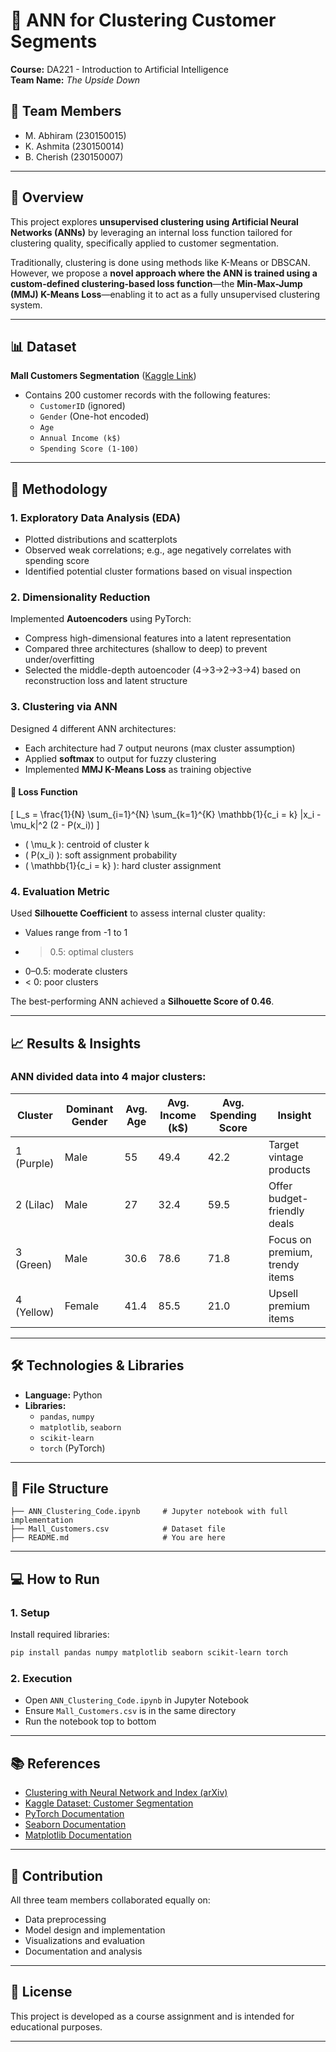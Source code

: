 # 🧠 ANN for Clustering Customer Segments

**Course:** DA221 - Introduction to Artificial Intelligence  
**Team Name:** *The Upside Down*

## 👥 Team Members
- M. Abhiram (230150015)
- K. Ashmita (230150014)
- B. Cherish (230150007)

---

## 📌 Overview

This project explores **unsupervised clustering using Artificial Neural Networks (ANNs)** by leveraging an internal loss function tailored for clustering quality, specifically applied to customer segmentation.

Traditionally, clustering is done using methods like K-Means or DBSCAN. However, we propose a **novel approach where the ANN is trained using a custom-defined clustering-based loss function**—the **Min-Max-Jump (MMJ) K-Means Loss**—enabling it to act as a fully unsupervised clustering system.

---

## 📊 Dataset

**Mall Customers Segmentation** ([Kaggle Link](https://www.kaggle.com/datasets/vjchoudhary7/customer-segmentation-tutorial-in-python))

- Contains 200 customer records with the following features:
  - `CustomerID` (ignored)
  - `Gender` (One-hot encoded)
  - `Age`
  - `Annual Income (k$)`
  - `Spending Score (1-100)`

---

## 🔧 Methodology

### 1. Exploratory Data Analysis (EDA)
- Plotted distributions and scatterplots
- Observed weak correlations; e.g., age negatively correlates with spending score
- Identified potential cluster formations based on visual inspection

### 2. Dimensionality Reduction
Implemented **Autoencoders** using PyTorch:
- Compress high-dimensional features into a latent representation
- Compared three architectures (shallow to deep) to prevent under/overfitting
- Selected the middle-depth autoencoder (4→3→2→3→4) based on reconstruction loss and latent structure

### 3. Clustering via ANN
Designed 4 different ANN architectures:
- Each architecture had 7 output neurons (max cluster assumption)
- Applied **softmax** to output for fuzzy clustering
- Implemented **MMJ K-Means Loss** as training objective

#### 🧮 Loss Function
\[
L_s = \frac{1}{N} \sum_{i=1}^{N} \sum_{k=1}^{K} \mathbb{1}\{c_i = k\} \|x_i - \mu_k\|^2 (2 - P(x_i))
\]

- \( \mu_k \): centroid of cluster k  
- \( P(x_i) \): soft assignment probability  
- \( \mathbb{1}\{c_i = k\} \): hard cluster assignment  

### 4. Evaluation Metric
Used **Silhouette Coefficient** to assess internal cluster quality:
- Values range from -1 to 1
- > 0.5: optimal clusters
- 0–0.5: moderate clusters
- < 0: poor clusters

The best-performing ANN achieved a **Silhouette Score of 0.46**.

---

## 📈 Results & Insights

### ANN divided data into 4 major clusters:

| Cluster | Dominant Gender | Avg. Age | Avg. Income (k$) | Avg. Spending Score | Insight |
|--------|------------------|----------|------------------|----------------------|--------|
| 1 (Purple) | Male | 55 | 49.4 | 42.2 | Target vintage products |
| 2 (Lilac) | Male | 27 | 32.4 | 59.5 | Offer budget-friendly deals |
| 3 (Green) | Male | 30.6 | 78.6 | 71.8 | Focus on premium, trendy items |
| 4 (Yellow) | Female | 41.4 | 85.5 | 21.0 | Upsell premium items |

---

## 🛠️ Technologies & Libraries

- **Language:** Python  
- **Libraries:**
  - `pandas`, `numpy`
  - `matplotlib`, `seaborn`
  - `scikit-learn`
  - `torch` (PyTorch)

---

## 📂 File Structure

```
├── ANN_Clustering_Code.ipynb     # Jupyter notebook with full implementation
├── Mall_Customers.csv            # Dataset file
├── README.md                     # You are here
```

---

## 💻 How to Run

### 1. Setup
Install required libraries:

```bash
pip install pandas numpy matplotlib seaborn scikit-learn torch
```

### 2. Execution
- Open `ANN_Clustering_Code.ipynb` in Jupyter Notebook
- Ensure `Mall_Customers.csv` is in the same directory
- Run the notebook top to bottom

---

## 📚 References

- [Clustering with Neural Network and Index (arXiv)](https://arxiv.org/pdf/2212.03853)
- [Kaggle Dataset: Customer Segmentation](https://www.kaggle.com/datasets/vjchoudhary7/customer-segmentation-tutorial-in-python)
- [PyTorch Documentation](https://pytorch.org/docs/stable/index.html)
- [Seaborn Documentation](https://seaborn.pydata.org)
- [Matplotlib Documentation](https://matplotlib.org)

---

## 🤝 Contribution

All three team members collaborated equally on:
- Data preprocessing
- Model design and implementation
- Visualizations and evaluation
- Documentation and analysis

---

## 📝 License

This project is developed as a course assignment and is intended for educational purposes.

---
